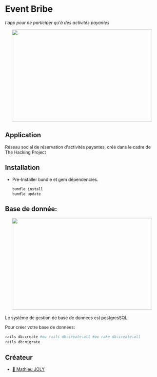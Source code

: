 # Event Bribe
_l'app pour ne participer qu'à des activités payantes_


<p align="center">
  <img width="460" height="300" src="![](app/assets/images/eventbribe.png?raw=true)">
</p>




## Application

Réseau social de réservation d'activités payantes, créé dans le cadre de The Hacking Project

## Installation

- Pre-Installer bundle et gem dépendencies.
  ```
  bundle install
  bundle update
  ```

## Base de donnée:

<p align="center">
  <img width="460" height="300" src="![](app/assets/images/bdd.png?raw=true)">
</p>

  
  Le système de gestion de base de données est postgresSQL.

  Pour créer votre base de données:
  
  ```bash
  rails db:create #ou rails db:create:all #ou rake db:create:all
  rails db:migrate
  ```


## Créateur

- [:camel: Mathieu JOLY](https://github.com/mathieu-superpose)
